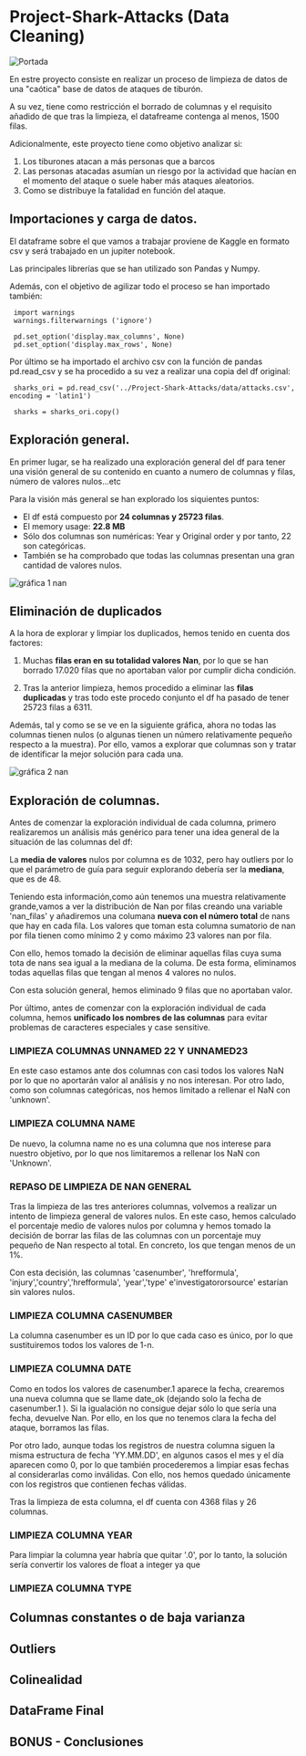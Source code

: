 # Project-Shark-Attacks (Data Cleaning)

![Portada](https://github.com/BeaZatarain/Project-Shark-Attacks/blob/main/imagenes/titulo.jpg)



En estre proyecto consiste en realizar un proceso de limpieza de datos de una "caótica" base de datos de ataques de tiburón. 

A su vez, tiene como restricción el borrado de columnas y el requisito añadido de que tras la limpieza, el datafreame contenga al menos, 1500 filas. 

Adicionalmente, este proyecto tiene como objetivo analizar si:
 1. Los tiburones atacan a más personas que a barcos 
 2. Las personas atacadas asumían un riesgo por la actividad que hacían en     el momento del ataque o suele haber más ataques aleatorios.
 3. Como se distribuye la fatalidad en función del ataque.


## Importaciones y carga de datos.

El dataframe sobre el que vamos a trabajar proviene de Kaggle en formato csv y será trabajado en un jupiter notebook. 

Las principales librerías que se han utilizado son Pandas y Numpy.

Además, con el objetivo de agilizar todo el proceso se han importado también:

     import warnings
     warnings.filterwarnings ('ignore')

     pd.set_option('display.max_columns', None)
     pd.set_option('display.max_rows', None)
     
Por último se ha importado el archivo csv con la función de pandas pd.read_csv y se ha procedido a su vez a realizar una copia del df original:

     sharks_ori = pd.read_csv('../Project-Shark-Attacks/data/attacks.csv',      encoding = 'latin1')

     sharks = sharks_ori.copy()


## Exploración general.

En primer lugar, se ha realizado una exploración general del df para tener una visión general de su contenido en cuanto a numero de columnas y filas, número de valores nulos...etc

Para la visión más general se han explorado los siquientes puntos:

 - El df está compuesto por **24 columnas y 25723 filas**.
 - El memory usage: **22.8 MB**
 - Sólo dos columnas son numéricas: Year y Original order y por tanto, 22 son categóricas.
 - También se ha comprobado que todas las columnas presentan una gran cantidad de valores nulos.
 
![gráfica 1 nan](https://github.com/BeaZatarain/Project-Shark-Attacks/blob/main/imagenes/grafica_nan1.png)
   
   
     

     
     




## Eliminación de duplicados

A la hora de explorar y limpiar los duplicados, hemos tenido en cuenta dos factores:

 1. Muchas **filas eran en su totalidad valores Nan**, por lo que se han borrado 17.020 filas que no aportaban valor por cumplir dicha condición.

 2. Tras la anterior limpieza, hemos procedido a eliminar las **filas duplicadas** y tras todo este procedo conjunto el df ha pasado de tener 25723 filas a 6311.
 
Además, tal y como se se ve en la siguiente gráfica, ahora no todas las columnas tienen nulos (o algunas tienen un número relativamente pequeño respecto a la muestra). Por ello, vamos a explorar que columnas son y tratar de identificar la mejor solución para cada una.

![gráfica 2 nan](https://github.com/BeaZatarain/Project-Shark-Attacks/blob/main/imagenes/grafica_nan2.png)


## Exploración de columnas.

Antes de comenzar la exploración individual de cada columna, primero realizaremos un análisis más genérico para tener una idea general de la situación de las columnas del df:

La **media de valores** nulos por columna es de 1032, pero hay outliers por lo que el parámetro de guía para seguir explorando debería ser la **mediana**, que es de 48.

Teniendo esta información,como aún tenemos una muestra relativamente grande,vamos a ver la distribución de Nan por filas creando una variable 'nan_filas' y añadiremos una columana **nueva con el número total** de nans que hay en cada fila. Los valores que toman esta columna sumatorio de nan por fila tienen como mínimo 2 y como máximo 23 valores nan por fila. 

Con ello, hemos tomado la decisión de eliminar aquellas filas cuya suma tota de nans sea igual a la mediana de la columa. De esta forma, eliminamos todas aquellas filas que tengan al menos 4 valores no nulos. 

Con esta solución general, hemos eliminado 9 filas que no aportaban valor.

Por último, antes de comenzar con la exploración individual de cada columna, hemos **unificado los nombres de las columnas** para evitar problemas de caracteres especiales y case sensitive.

### LIMPIEZA COLUMNAS UNNAMED 22 Y UNNAMED23

En este caso estamos ante dos columnas con casi todos los valores NaN por lo que no aportarán valor al análisis y no nos interesan. Por otro lado, como son columnas categóricas,  nos hemos limitado a rellenar el NaN con 'unknown'.

### LIMPIEZA COLUMNA NAME

De nuevo, la columna name no es una columna que nos interese para nuestro objetivo, por lo que nos limitaremos a rellenar los NaN con 'Unknown'.

### REPASO DE LIMPIEZA DE NAN GENERAL

Tras la limpieza de las tres anteriores columnas, volvemos a realizar un intento de limpieza general de valores nulos. En este caso, hemos calculado el porcentaje medio de valores nulos por columna y hemos tomado la decisión de borrar las filas de las columnas con un porcentaje muy pequeño de Nan respecto al total. En concreto, los que tengan menos de un 1%. 

Con esta decisión, las columnas 'casenumber', 'hrefformula', 'injury','country','hrefformula', 'year','type' e'investigatororsource' estarían sin valores nulos. 


### LIMPIEZA COLUMNA CASENUMBER

La columna casenumber es un ID por lo que cada caso es único, por lo que sustituiremos todos los valores de 1-n.

### LIMPIEZA COLUMNA DATE

Como en todos los valores de casenumber.1 aparece la fecha, crearemos una nueva columna que se llame date_ok (dejando solo la fecha de casenumber.1 ). Si la igualación no consigue dejar sólo lo que sería una fecha, devuelve Nan. Por ello, en los que no tenemos clara la fecha del ataque, borramos las filas.

Por otro lado, aunque todas los registros de nuestra columna siguen la misma estructura de fecha 'YY.MM.DD', en algunos casos el mes y el día aparecen como 0, por lo que también procederemos a limpiar esas fechas al considerarlas como inválidas. Con ello, nos hemos quedado únicamente con los registros que contienen fechas válidas.

Tras la limpieza de esta columna, el df cuenta con 4368 filas y 26 columnas.

### LIMPIEZA COLUMNA YEAR

Para limpiar la columna year habría que quitar '.0', por lo tanto, la solución sería convertir los valores de float a integer ya que 

### LIMPIEZA COLUMNA TYPE


## Columnas constantes o de baja varianza

## Outliers

## Colinealidad

## DataFrame Final

## BONUS - Conclusiones